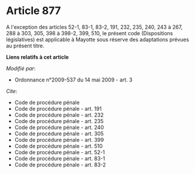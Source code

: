 # Article 877

A l'exception des articles 52-1, 83-1, 83-2, 191, 232, 235, 240, 243 à 267, 288 à 303, 305, 398 à 398-2, 399, 510,    le
présent code (Dispositions législatives) est applicable à Mayotte sous réserve des adaptations prévues au présent titre.

**Liens relatifs à cet article**

_Modifié par_:

  - Ordonnance n°2009-537 du 14 mai 2009 - art. 3

_Cite_:

  - Code de procédure pénale
  - Code de procédure pénale - art. 191
  - Code de procédure pénale - art. 232
  - Code de procédure pénale - art. 235
  - Code de procédure pénale - art. 240
  - Code de procédure pénale - art. 305
  - Code de procédure pénale - art. 399
  - Code de procédure pénale - art. 510
  - Code de procédure pénale - art. 52-1
  - Code de procédure pénale - art. 83-1
  - Code de procédure pénale - art. 83-2
